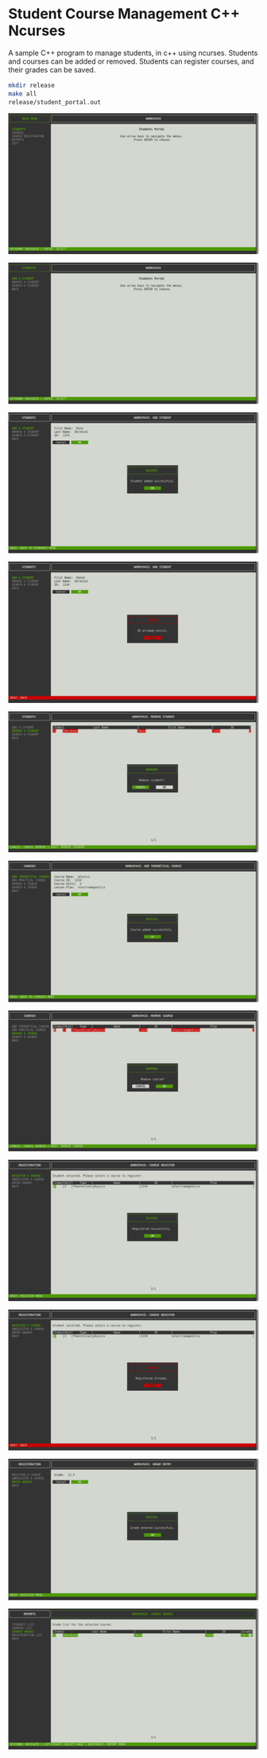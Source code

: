 # Student Course Management C++ Ncurses

A sample C++ program to manage students, in c++ using ncurses. Students and courses can be added or removed. Students can register courses, and their grades can be saved.

```bash
mkdir release
make all
release/student_portal.out
```

![Alt text](screenshots/1.png)

![Alt text](screenshots/2.png)

![Alt text](screenshots/3.png)

![Alt text](screenshots/4.png)

![Alt text](screenshots/5.png)

![Alt text](screenshots/6.png)

![Alt text](screenshots/7.png)

![Alt text](screenshots/8.png)

![Alt text](screenshots/9.png)

![Alt text](screenshots/10.png)

![Alt text](screenshots/11.png)



